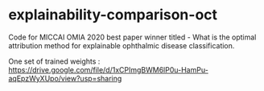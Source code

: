 # explainability-comparison-oct
Code for MICCAI OMIA 2020 best paper winner titled - What is the optimal attribution method for explainable ophthalmic disease classification. 

One set of trained weights : https://drive.google.com/file/d/1xCPImgBWM6lP0u-HamPu-aqEpzWyXUpo/view?usp=sharing
